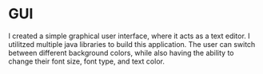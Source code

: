 # GUI
I created a simple graphical user interface, where it acts as a text editor. I utilitzed multiple java libraries to build this application. The user can switch between different background colors, while also having the ability to change their font size, font type, and text color.
